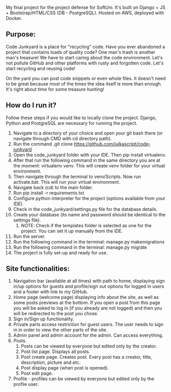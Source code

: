 My final project for the project defense for SoftUni. It's built on Django + JS + Bootstrap/HTML/CSS (DB - PostgreSQL). Hosted on AWS, deployed with Docker.

## Purpose:
Code Junkyard is a place for "recycling" code. Have you ever abandoned a project that contains loads of quality code? One man's trash is another man's treasure! We have to start caring about the code environment. Let's not pollute GitHub and other platforms with rusty and forgotten code. Let's start recycling and reusing code!

On the yard you can post code snippets or even whole files. It doesn't need to be great because most of the times the idea itself is more than enough. It's right about time for some treasure hunting!

## How do I run it?
Follow these steps if you would like to locally clone the project.
Django, Python and PostgreSQL are necessary for running the project.

1. Navigate to a directory of your choice and open your git bash there (or navigate through CMD with cd directory path).
2. Run the command .git clone https://github.com/julkascript/code-junkyard
3. Open the code_junkyard folder with your IDE. Then pip install virtualenv.
4. After that run the following command in the same directory you are at the moment: virtualenv venv. This will create venv folder for your virtual environment.
5. Then navigate through the terminal to venv/Scripts. Now run activate.bat. This will run your virtual environment. 
6. Navigate back (cd) to the main folder.
7. Run pip install -r requirements.txt
8. Configure python interpreter for the project (options available from your IDE).
9. Check in the code_junkyard/settings.py file for the database details.
10. Create your database (its name and password should be identical to the settings file).
    1. NOTE: Check if the templates folder is selected as one for the project. You can set it up manually from the IDE.
11. Run the server. 
12. Run the following command in the terminal: manage.py makemigrations
13. Run the following command in the terminal: manage.py migrate
14. The project is fully set-up and ready for use.


## Site functionalities:

1. Navigation bar (available at all times) with path to home, displaying sign in/up options for guests and profile/sign out options for logged in users and a footer with link to my GitHub. 
2. Home page (welcome page) displaying info about the site, as well as some posts previews at the bottom. If you open a post from this page you will be asked to log in (if you already are not logged) and then you will be redirected to the post you chose.  
3. Sign in/Sign up functionality.
4. Private parts access restriction for guest users. The user needs to sign in in order to view the other parts of the site.
5. Admin panel and admin account for the admin. Can access everything.
6. Posts.
    1. Posts can be viewed by everyone but edited only by the creator.
    2. Post list page. Displays all posts.
    3. Post create page. Creates post. Every post has a creator, title, description, picture and etc.
    4. Post display page (when post is opened). 
    5. Post edit page.
7. Profile - profiles can be viewed by everyone but edited only by the profile user.
